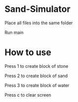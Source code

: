 # Sand-Simulator
Place all files into the same folder

Run main

# How to use
Press 1 to create block of stone

Press 2 to create block of sand

Press 3 to create block of water

Press c to clear screen
